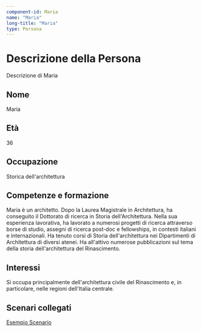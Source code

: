 ```yaml
---
component-id: Maria
name: "Maria"
long-title: "Maria"
type: Persona
---
```


# Descrizione della Persona

Descrizione di Maria

## Nome
Maria

## Età
36

## Occupazione
Storica dell'architettura

## Competenze e formazione
Maria è un architetto. Dopo la Laurea Magistrale in Architettura, ha conseguito il Dottorato di ricerca in Storia dell'Architettura. Nella sua esperienza lavorativa, ha lavorato a numerosi progetti di ricerca attraverso borse di studio, assegni di ricerca post-doc e fellowships, in contesti italiani e internazionali. Ha tenuto corsi di Storia dell'architettura nei Dipartimenti di Architettura di diversi atenei. Ha all'attivo numerose pubblicazioni sul tema della storia dell'architettura del Rinascimento.

## Interessi
Si occupa principalmente dell'architettura civile del Rinascimento e, in particolare, nelle regioni dell'Italia centrale.

## Scenari collegati
[Esempio Scenario](https://github.com/read-project/stories/blob/main/Scenario/EsmpioScenario.md)
